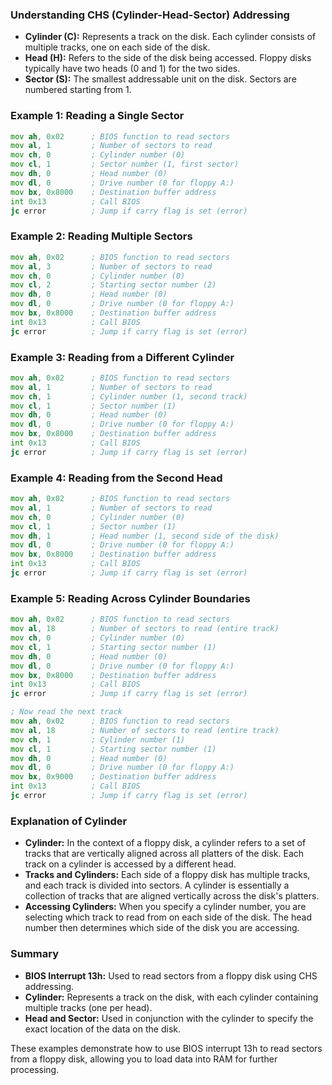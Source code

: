 ### Understanding CHS (Cylinder-Head-Sector) Addressing

- **Cylinder (C):** Represents a track on the disk. Each cylinder consists of multiple tracks, one on each side of the disk.
- **Head (H):** Refers to the side of the disk being accessed. Floppy disks typically have two heads (0 and 1) for the two sides.
- **Sector (S):** The smallest addressable unit on the disk. Sectors are numbered starting from 1.

### Example 1: Reading a Single Sector

```asm
mov ah, 0x02      ; BIOS function to read sectors
mov al, 1         ; Number of sectors to read
mov ch, 0         ; Cylinder number (0)
mov cl, 1         ; Sector number (1, first sector)
mov dh, 0         ; Head number (0)
mov dl, 0         ; Drive number (0 for floppy A:)
mov bx, 0x8000    ; Destination buffer address
int 0x13          ; Call BIOS
jc error          ; Jump if carry flag is set (error)
```

### Example 2: Reading Multiple Sectors

```asm
mov ah, 0x02      ; BIOS function to read sectors
mov al, 3         ; Number of sectors to read
mov ch, 0         ; Cylinder number (0)
mov cl, 2         ; Starting sector number (2)
mov dh, 0         ; Head number (0)
mov dl, 0         ; Drive number (0 for floppy A:)
mov bx, 0x8000    ; Destination buffer address
int 0x13          ; Call BIOS
jc error          ; Jump if carry flag is set (error)
```

### Example 3: Reading from a Different Cylinder

```asm
mov ah, 0x02      ; BIOS function to read sectors
mov al, 1         ; Number of sectors to read
mov ch, 1         ; Cylinder number (1, second track)
mov cl, 1         ; Sector number (1)
mov dh, 0         ; Head number (0)
mov dl, 0         ; Drive number (0 for floppy A:)
mov bx, 0x8000    ; Destination buffer address
int 0x13          ; Call BIOS
jc error          ; Jump if carry flag is set (error)
```

### Example 4: Reading from the Second Head

```asm
mov ah, 0x02      ; BIOS function to read sectors
mov al, 1         ; Number of sectors to read
mov ch, 0         ; Cylinder number (0)
mov cl, 1         ; Sector number (1)
mov dh, 1         ; Head number (1, second side of the disk)
mov dl, 0         ; Drive number (0 for floppy A:)
mov bx, 0x8000    ; Destination buffer address
int 0x13          ; Call BIOS
jc error          ; Jump if carry flag is set (error)
```

### Example 5: Reading Across Cylinder Boundaries

```asm
mov ah, 0x02      ; BIOS function to read sectors
mov al, 18        ; Number of sectors to read (entire track)
mov ch, 0         ; Cylinder number (0)
mov cl, 1         ; Starting sector number (1)
mov dh, 0         ; Head number (0)
mov dl, 0         ; Drive number (0 for floppy A:)
mov bx, 0x8000    ; Destination buffer address
int 0x13          ; Call BIOS
jc error          ; Jump if carry flag is set (error)

; Now read the next track
mov ah, 0x02      ; BIOS function to read sectors
mov al, 18        ; Number of sectors to read (entire track)
mov ch, 1         ; Cylinder number (1)
mov cl, 1         ; Starting sector number (1)
mov dh, 0         ; Head number (0)
mov dl, 0         ; Drive number (0 for floppy A:)
mov bx, 0x9000    ; Destination buffer address
int 0x13          ; Call BIOS
jc error          ; Jump if carry flag is set (error)
```

### Explanation of Cylinder

- **Cylinder:** In the context of a floppy disk, a cylinder refers to a set of tracks that are vertically aligned across all platters of the disk. Each track on a cylinder is accessed by a different head.
- **Tracks and Cylinders:** Each side of a floppy disk has multiple tracks, and each track is divided into sectors. A cylinder is essentially a collection of tracks that are aligned vertically across the disk's platters.
- **Accessing Cylinders:** When you specify a cylinder number, you are selecting which track to read from on each side of the disk. The head number then determines which side of the disk you are accessing.

### Summary

- **BIOS Interrupt 13h:** Used to read sectors from a floppy disk using CHS addressing.
- **Cylinder:** Represents a track on the disk, with each cylinder containing multiple tracks (one per head).
- **Head and Sector:** Used in conjunction with the cylinder to specify the exact location of the data on the disk.

These examples demonstrate how to use BIOS interrupt 13h to read sectors from a floppy disk, allowing you to load data into RAM for further processing.